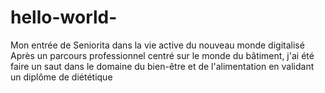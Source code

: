 # hello-world-
Mon entrée de Seniorita dans la vie active du nouveau monde digitalisé
Après un parcours professionnel centré sur le monde du bâtiment, j'ai été faire un saut dans le domaine du bien-être et de l'alimentation en validant un diplôme de diététique
